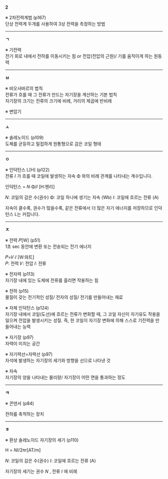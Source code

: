 **2**

※ 2차전력계법 (p167)  
단상 전력계 두개를 사용하여 3상 전력을 측정하는 방법
*******************************************************************************

**ㄱ**

※ 기전력  
전기 회로 내에서 전하를 이동시키는 힘 or 전압(전압의 근원)/ 기를 움직이게 하는 원동력
*******************************************************************************

**ㅂ**

※ 비오사바르의 법칙  
전류가 흐를 때 그 전류가 만드는 자기장을 계산하는 기본 법칙  
자기장의 크기는 전류의 크기에 비례, 거리의 제곱에 반비례  

※ 변압기

*******************************************************************************

**ㅅ**

※ 솔레노이드 (p109)  
도체를 균등하고 밀접하게 원통형으로 감은 코일 형태

*******************************************************************************

**ㅇ**

※ 인덕턴스 L[H] (p122)  
전류 𝐼 가 흐를 때 코일에 발생하는 자속 Φ 와의 비례 관계를 나타내는 계수입니다.

인덕턴스 = 𝑁⋅Φ/𝐼 [H:헨리]

𝑁: 코일의 감은 수(권수)
Φ: 코일 하나에 생기는 자속 (Wb)
𝐼: 코일에 흐르는 전류 (A)  

자속이 클수록, 권수가 많을수록, 
같은 전류에서 더 많은 자기 에너지를 저장하므로 인덕턴스 L는 커집니다.

*******************************************************************************

**ㅈ**

※ 전력 𝑃[W] (p51)  
1초 sec 동안에 변환 또는 전송되는 전기 에너지  

𝑃=𝑉⋅𝐼 [W:와트]  
𝑃: 전력
𝑉: 전압
𝐼: 전류  

※ 전자력 (p113)  
자기장 내에 있는 도체에 전류를 흘리면 작용하는 힘  

※ 전하 (p15)  
물질이 갖는 전기적인 성질/ 전자의 성질/ 전기를 만들어내는 재료  

※ 자체 인덕턴스 (p124)  
자기장 내에서 코일(도선)에 흐르는 전류가 변화할 때, 그 코일 자신이 자기유도 작용을
일으켜 전압을 발생시키는 성질.
즉, 한 코일이 자기장 변화에 의해 스스로 기전력을 만들어내는 능력  

※ 자기장 (p97)  
자력이 미치는 공간  

※ 자기력선=자력선 (p97)  
자석에 발생하는 자기장의 세기와 방향을 선으로 나타낸 것  

※ 자속  
자기장의 양을 나타내는 물리량/ 자기장이 어떤 면을 통과하는 정도

*******************************************************************************

**ㅋ**

※ 콘덴서 (p84)

전하를 축적하는 장치

*******************************************************************************

**ㅎ**

※ 환상 솔레노이드 자기장의 세기 (p110)

H = 𝑁𝐼/2πr[AT/m]

𝑁: 코일의 감은 수(권수)
𝐼: 코일에 흐르는 전류 (A)

자기장의 세기는 권수 𝑁 , 전류 𝐼 에 비례
